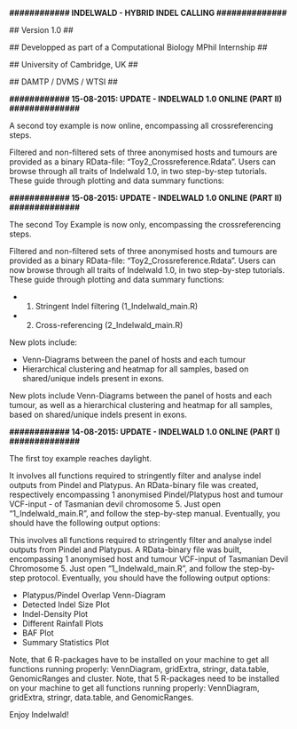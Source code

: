 <b>############ INDELWALD - HYBRID INDEL CALLING ##############</b>

<p>## Version 1.0 ##</p>
<p>## Developped as part of a Computational Biology MPhil Internship ##</p>
<p>## University of Cambridge, UK ##</p>
<p>## DAMTP / DVMS / WTSI ##</p>

<b>############ 15-08-2015: UPDATE - INDELWALD 1.0 ONLINE (PART II) ##############</b>

A second toy example is now online, encompassing all crossreferencing steps.

Filtered and non-filtered sets of three anonymised hosts and tumours are provided as a binary RData-file: “Toy2_Crossreference.Rdata”. Users can browse through all traits of Indelwald 1.0, in two step-by-step tutorials. These guide through plotting and data summary functions: 

<b>############ 15-08-2015: UPDATE - INDELWALD 1.0 ONLINE (PART II) ##############</b>

The second Toy Example is now only, encompassing the crossreferencing steps.

Filtered and non-filtered sets of three anonymised hosts and tumours are provided as a binary RData-file: “Toy2_Crossreference.Rdata”. Users can now browse through all traits of Indelwald 1.0, in two step-by-step tutorials. These guide through plotting and data summary functions: 

- 1. Stringent Indel filtering (1_Indelwald_main.R)
- 2. Cross-referencing (2_Indelwald_main.R)

New plots include:
- Venn-Diagrams between the panel of hosts and each tumour
- Hierarchical clustering and heatmap for all samples, based on shared/unique indels present in exons.

New plots include Venn-Diagrams between the panel of hosts and each tumour, as well as a hierarchical clustering and heatmap for all samples, based on shared/unique indels present in exons.

<b>############ 14-08-2015: UPDATE - INDELWALD 1.0 ONLINE (PART I) ##############</b>

The first toy example reaches daylight.

It involves all functions required to stringently filter and analyse
indel outputs from Pindel and Platypus. An RData-binary file was created, respectively encompassing 1 anonymised Pindel/Platypus host and tumour VCF-input - of Tasmanian devil chromosome 5. Just open “1_Indelwald_main.R”, and follow the step-by-step manual. Eventually, you should have the following output options:

This involves all functions required to stringently filter and analyse
indel outputs from Pindel and Platypus. A RData-binary file was built, encompassing 1 anonymised
host and tumour VCF-input of Tasmanian Devil Chromosome 5. Just open “1_Indelwald_main.R”, and follow the step-by-step protocol. Eventually, you should have the following output options:

- Platypus/Pindel Overlap Venn-Diagram
- Detected Indel Size Plot
- Indel-Density Plot
- Different Rainfall Plots
- BAF Plot
- Summary Statistics Plot

Note, that 6 R-packages have to be installed on your machine to get all
functions running properly: VennDiagram, gridExtra, stringr, data.table, GenomicRanges and cluster. Note, that 5 R-packages need to be installed on your machine to get all
functions running properly: VennDiagram, gridExtra, stringr, data.table,
and GenomicRanges.

Enjoy Indelwald!
